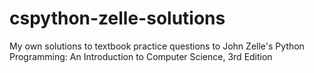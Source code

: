 # cspython-zelle-solutions
My own solutions to textbook practice questions to John Zelle's Python Programming: An Introduction to Computer Science, 3rd Edition
